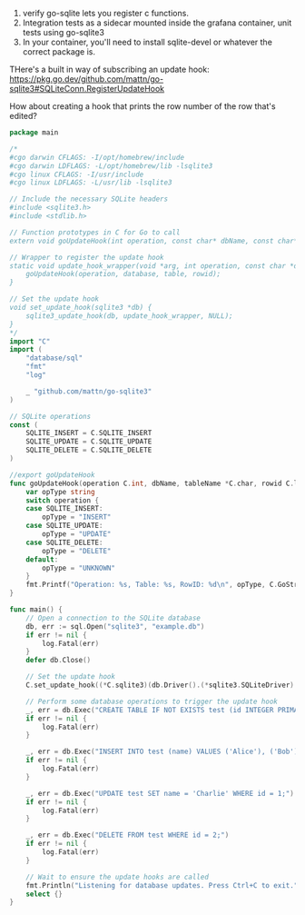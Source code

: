 1. verify go-sqlite lets you register c functions. 
1. Integration tests as a sidecar mounted inside the grafana container, unit tests using go-sqlite3
1. In your container, you'll need to install sqlite-devel or whatever the correct package is.


THere's a built in way of subscribing an update hook:
https://pkg.go.dev/github.com/mattn/go-sqlite3#SQLiteConn.RegisterUpdateHook

How about creating a hook that prints the row number of the row that's edited?

```go
package main

/*
#cgo darwin CFLAGS: -I/opt/homebrew/include
#cgo darwin LDFLAGS: -L/opt/homebrew/lib -lsqlite3
#cgo linux CFLAGS: -I/usr/include
#cgo linux LDFLAGS: -L/usr/lib -lsqlite3

// Include the necessary SQLite headers
#include <sqlite3.h>
#include <stdlib.h>

// Function prototypes in C for Go to call
extern void goUpdateHook(int operation, const char* dbName, const char* tableName, long long rowid);

// Wrapper to register the update hook
static void update_hook_wrapper(void *arg, int operation, const char *database, const char *table, sqlite3_int64 rowid) {
    goUpdateHook(operation, database, table, rowid);
}

// Set the update hook
void set_update_hook(sqlite3 *db) {
    sqlite3_update_hook(db, update_hook_wrapper, NULL);
}
*/
import "C"
import (
	"database/sql"
	"fmt"
	"log"

	_ "github.com/mattn/go-sqlite3"
)

// SQLite operations
const (
	SQLITE_INSERT = C.SQLITE_INSERT
	SQLITE_UPDATE = C.SQLITE_UPDATE
	SQLITE_DELETE = C.SQLITE_DELETE
)

//export goUpdateHook
func goUpdateHook(operation C.int, dbName, tableName *C.char, rowid C.longlong) {
	var opType string
	switch operation {
	case SQLITE_INSERT:
		opType = "INSERT"
	case SQLITE_UPDATE:
		opType = "UPDATE"
	case SQLITE_DELETE:
		opType = "DELETE"
	default:
		opType = "UNKNOWN"
	}
	fmt.Printf("Operation: %s, Table: %s, RowID: %d\n", opType, C.GoString(tableName), rowid)
}

func main() {
	// Open a connection to the SQLite database
	db, err := sql.Open("sqlite3", "example.db")
	if err != nil {
		log.Fatal(err)
	}
	defer db.Close()

	// Set the update hook
	C.set_update_hook((*C.sqlite3)(db.Driver().(*sqlite3.SQLiteDriver).Conn(db).Conn))

	// Perform some database operations to trigger the update hook
	_, err = db.Exec("CREATE TABLE IF NOT EXISTS test (id INTEGER PRIMARY KEY, name TEXT);")
	if err != nil {
		log.Fatal(err)
	}

	_, err = db.Exec("INSERT INTO test (name) VALUES ('Alice'), ('Bob');")
	if err != nil {
		log.Fatal(err)
	}

	_, err = db.Exec("UPDATE test SET name = 'Charlie' WHERE id = 1;")
	if err != nil {
		log.Fatal(err)
	}

	_, err = db.Exec("DELETE FROM test WHERE id = 2;")
	if err != nil {
		log.Fatal(err)
	}

	// Wait to ensure the update hooks are called
	fmt.Println("Listening for database updates. Press Ctrl+C to exit.")
	select {}
}
```